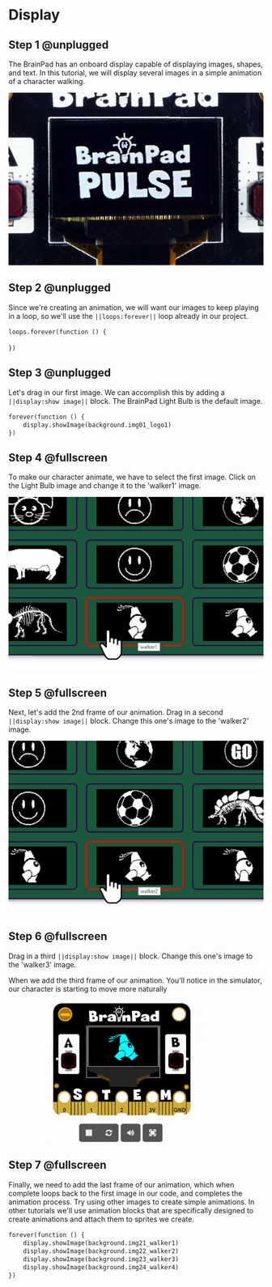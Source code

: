 # Display

## Step 1 @unplugged

The BrainPad has an onboard display capable of displaying images, shapes, and text. In this tutorial, we will display several images in a simple animation of a character walking. 

![BrainPad buzzer image](../static/images/display.jpg)

## Step 2 @unplugged

Since we're creating an animation, we will want our images to keep playing in a loop, so we'll use the  ``||loops:forever||`` loop already in our project. 

```blocks
loops.forever(function () {
    
})
```
## Step 3 @unplugged

Let's drag in our first image. We can accomplish this by adding a ``||display:show image||`` block. The BrainPad Light Bulb is the default image.

```blocks
forever(function () {
    display.showImage(background.img01_logo1)
})
```

## Step 4 @fullscreen

To make our character animate, we have to select the first image. Click on the Light Bulb image and change it to the 'walker1' image.

![BrainPad buzzer image](../static/images/selectframe1.jpg)

## Step 5 @fullscreen

Next, let's add the 2nd frame of our animation. Drag in a second ``||display:show image||`` block. Change this one's image to the 'walker2' image. 

![BrainPad buzzer image](../static/images/selectframe2.jpg)

## Step 6 @fullscreen

Drag in a third ``||display:show image||`` block. Change this one's image to the 'walker3' image. 

When we add the third frame of our animation. You'll notice in the simulator, our character is starting to move more naturally 

![BrainPad buzzer image](../static/images/animation.gif)

## Step 7 @fullscreen

Finally, we need to add the last frame of our animation, which when complete loops back to the first image in our code, and completes the animation process. Try using other images to create simple animations. In other tutorials we'll use animation blocks that are specifically designed to create animations and attach them to sprites we create.  

```blocks
forever(function () {
    display.showImage(background.img21_walker1)
    display.showImage(background.img22_walker2)
    display.showImage(background.img23_walker3)
    display.showImage(background.img24_walker4)
})
```

